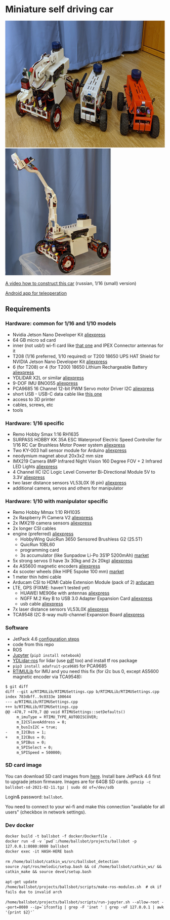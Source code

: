 # Miniature self driving car

<img caption="robots photo" src="https://github.com/jumpercc/ballsbot/blob/master/images/bots.jpg?raw=true" height="400" />
<img caption="robot with manipulator photo" src="https://github.com/jumpercc/ballsbot/blob/master/images/manipulator.jpg?raw=true" height="400" />

[A video how to construct this car](https://www.youtube.com/watch?v=rkNG0EHzA00&list=PLYvKlIOUsVXJjlYiZFUibLezPqPUq2qsj&index=1) (russian, 1/16 (small) version)

[Android app for teleoperation](https://github.com/jumpercc/ballsbot-teleoperation-android)

## Requirements

### Hardware: common for 1/16 and 1/10 models

- Nvidia Jetson Nano Developer Kit [aliexpress](https://www.aliexpress.com/item/4000765500472.html?spm=a2g0s.9042311.0.0.264d4c4da73utK&_ga=2.227629467.707005012.1606162973-254637839.1604956961)
- 64 GB micro sd card
- inner (not usb!) wi-fi card like [that one](https://www.aliexpress.com/item/4000144144831.html?spm=a2g0s.9042311.0.0.264d4c4dIbFbdb&_ga=2.17781439.707005012.1606162973-254637839.1604956961) and IPEX Connector antennas for it
- T208 (1/16 preferred, 1/10 required) or T200 18650 UPS HAT Shield for NVIDIA Jetson Nano Developer Kit [aliexpress](https://www.aliexpress.com/item/4001332826343.html?spm=a2g0o.productlist.0.0.6b951b58Dgy7Zt&algo_pvid=f4f1dcfa-3376-4cd3-b50b-8c0612ee4dc9&algo_expid=f4f1dcfa-3376-4cd3-b50b-8c0612ee4dc9-0&btsid=21135c3416062408418056167e417b&ws_ab_test=searchweb0_0,searchweb201602_,searchweb201603_)
- 6 (for T208) or 4 (for T200) 18650 Lithium Rechargeable Battery [aliexpress](https://www.aliexpress.com/item/32807032859.html?spm=a2g0s.9042311.0.0.264d33edRYxD3h&_ga=2.220166815.707005012.1606162973-254637839.1604956961)
- YDLIDAR X2L or similar [aliexpress](https://www.aliexpress.com/item/4000018415971.html?spm=a2g0s.9042311.0.0.264d4c4dFaR0Zo&_ga=2.195525162.707005012.1606162973-254637839.1604956961)
- 9-DOF IMU BNO055 [aliexpress](https://www.aliexpress.com/item/32805406886.html?spm=a2g0s.9042311.0.0.264d4c4dFaR0Zo&_ga=2.27778618.707005012.1606162973-)
- PCA9685 16 Channel 12-bit PWM Servo motor Driver I2C [aliexpress](https://www.aliexpress.com/item/4000468996665.html?spm=a2g0s.9042311.0.0.264d4c4dFaR0Zo&_ga=2.165131705.707005012.1606162973-254637839.1604956961)
- short USB - USB-C data cable like [this one](https://www.aliexpress.com/item/32771873030.html?spm=a2g0s.9042311.0.0.264d4c4dFaR0Zo&_ga=2.165131705.707005012.1606162973-254637839.1604956961)
- access to 3D printer
- cables, screws, etc
- tools

### Hardware: 1/16 specific

- Remo Hobby Smax 1:16 RH1635
- SURPASS HOBBY KK 35A ESC Waterproof Electric Speed Controller for 1/16 RC Car Brushless Motor Power system [aliexpress](https://www.aliexpress.com/item/4000004474965.html?spm=a2g0s.9042311.0.0.264d4c4da73utK&_ga=2.261127435.707005012.1606162973-254637839.1604956961)
- Two KY-003 hall sensor module for Arduino [aliexpress](https://www.aliexpress.com/item/32907115789.html?spm=a2g0s.9042311.0.0.264d33ediabTe4&_ga=2.262754314.707005012.1606162973-254637839.1604956961)
- neodymium magnet about 20x3x2 mm size
- IMX219 Camera 8MP Infrared Night Vision 160 Degree FOV + 2 Infrared LED Lights [aliexpress](https://www.aliexpress.com/item/4000215557127.html?spm=a2g0s.9042311.0.0.264d33edRYxD3h&_ga=2.262165514.707005012.1606162973-254637839.1604956961)
- 4 Channel IIC I2C Logic Level Converter Bi-Directional Module 5V to 3.3V [aliexpress](https://www.aliexpress.com/item/32771873030.html?spm=a2g0s.9042311.0.0.264d4c4dFaR0Zo&_ga=2.165131705.707005012.1606162973-254637839.1604956961)
- two laser distance sensors VL53L0X (6 pin) [aliexpress](https://www.aliexpress.com/item/32842745623.html?spm=a2g0s.9042311.0.0.769233edHZLl5S&_ga=2.52956256.932233813.1612635851-254637839.1604956961)
- additional camera, servos and others for manipulator

### Hardware: 1/10 with manipulator specific

- Remo Hobby Mmax 1:10 RH1035
- 2x Raspberry Pi Camera V2 [aliexpress](https://www.aliexpress.com/item/32846859601.html?spm=a2g0s.9042311.0.0.27424c4dI1W4Uq)
- 2x IMX219 camera sensors [aliexpress](https://www.aliexpress.com/item/4000273558224.html?spm=a2g0s.9042311.0.0.27424c4dI1W4Uq)
- 2x longer CSI cables
- engine (preferred) [aliexpress](https://www.aliexpress.com/item/4000957170077.html?spm=a2g0s.9042311.0.0.27424c4dI1W4Uq)
  - HobbyWing QuicRun 3650 Sensored Brushless G2 (25.5T)
  - QuicRun 10BL60
  - programming card
  - 3s accumulator (like Sunpadow Li-Po 3S1P 5200mAh) [market](https://market.yandex.ru/search?text=Sunpadow%20Li-Po%203S1P%205200mAh&cvredirect=2&cpa=1&onstock=0&local-offers-first=0)
- 5x strong servos (I have 3x 30kg and 2x 20kg) [aliexpress](https://www.aliexpress.com/item/1943129663.html?spm=a2g0s.9042311.0.0.27424c4dI1W4Uq)
- 4x AS5600 magnetic encoders [aliexpress](https://www.aliexpress.com/item/4000507199893.html?spm=a2g0s.9042311.0.0.27424c4dI1W4Uq)
- 4x scooter wheels (like HIPE 5spoke 100 mm) [market](https://market.yandex.ru/catalog--aksessuary-i-zapchasti/18071952/list?text=hipe%205spoke%20100&cpa=1&cvredirect=3&hid=12934577&track=srch_visual&glfilter=7893318%3A14870612&onstock=0&local-offers-first=0)
- 1 meter thin hdmi cable
- Arducam CSI to HDMI Cable Extension Module (pack of 2) [arducam](https://www.arducam.com/product/arducam-csi-hdmi-cable-extension-module-15pin-60mm-fpc-cable-raspberry-pi-camera-specific-pack-2-1-set/)
- LTE, GPS (FIXME: haven't tested yet)
  - HUAWEI ME906e with antennas [aliexpress](https://www.aliexpress.com/item/1850815686.html?spm=a2g0s.9042311.0.0.27424c4dI1W4Uq)
  - NGFF M.2 Key B to USB 3.0 Adapter Expansion Card [aliexpress](https://www.aliexpress.com/item/4001209010055.html?spm=a2g0s.9042311.0.0.27424c4dI1W4Uq)
  - usb cable [aliexpress](https://www.aliexpress.com/item/4001289900478.html?spm=a2g0s.9042311.0.0.27424c4dI1W4Uq)
- 7x laser distance sensors VL53L0X [aliexpress](https://www.aliexpress.com/item/32842745623.html?spm=a2g0s.9042311.0.0.769233edHZLl5S&_ga=2.52956256.932233813.1612635851-254637839.1604956961)
- TCA9548 I2C 8-way multi-channel Expansion Board [aliexpress](https://www.aliexpress.com/item/4000067621113.html?spm=a2g0s.9042311.0.0.27424c4dPYaIDF)

### Software

- JetPack 4.6 [configuration steps](./configuration.txt)
- code from this repo
- ROS
- [Jupyter](https://jupyter.org/install) (```pip3 install notebook```)
- [YDLidar-ros](https://github.com/YDLIDAR/ydlidar_ros) for lidar (use [pdf](https://www.ydlidar.com/Public/upload/files/2020-04-13/YDLIDAR-X2-USER%20Manual.pdf) too) and install tf ros package
- ```pip3 install adafruit-pca9685``` for PCA9685
- [RTIMULib](https://github.com/jetsonhacks/RTIMULib/tree/master/Linux/python) for IMU and you need this fix (for i2c bus 0, except AS5600 magnetic encoder via TCA9548):
```
$ git diff
diff --git a/RTIMULib/RTIMUSettings.cpp b/RTIMULib/RTIMUSettings.cpp
index 783dbff..9c0333e 100644
--- a/RTIMULib/RTIMUSettings.cpp
+++ b/RTIMULib/RTIMUSettings.cpp
@@ -470,7 +470,7 @@ void RTIMUSettings::setDefaults()
     m_imuType = RTIMU_TYPE_AUTODISCOVER;
     m_I2CSlaveAddress = 0;
     m_busIsI2C = true;
-    m_I2CBus = 1;
+    m_I2CBus = 0;
     m_SPIBus = 0;
     m_SPISelect = 0;
     m_SPISpeed = 500000;
```

### SD card image

You can download SD card images from [here](https://disk.yandex.ru/d/XgYrkfBPJS2h5Q?w=1).
Install bare JetPack 4.6 first to upgrade jetson firmware.
Images are for 64GB SD cards.
```gunzip -c ballsbot-sd-2021-02-11.tgz | sudo dd of=/dev/sdb```

Login& password: `ballsbot`.

You need to connect to your wi-fi and make this connection "avaliable for all users" (checkbox in network settings).

### Dev docker

```
docker build -t ballsbot -f docker/Dockerfile .
docker run -d -v `pwd`:/home/ballsbot/projects/ballsbot -p 127.0.0.1:8080:8080 ballsbot
docker exec -it HASH-HERE bash

rm /home/ballsbot/catkin_ws/src/ballsbot_detection
source /opt/ros/melodic/setup.bash && cd /home/ballsbot/catkin_ws/ && catkin_make && source devel/setup.bash

apt-get update
/home/ballsbot/projects/ballsbot/scripts/make-ros-modules.sh  # ok if fails due to invalid arch

/home/ballsbot/projects/ballsbot/scripts/run-jupyter.sh --allow-root --port=8080 --ip=`ifconfig | grep -F 'inet ' | grep -vF 127.0.0.1 | awk '{print $2}'`
```